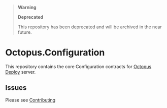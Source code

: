 > **Warning**
>
> **Deprecated**
>
> This repository has been deprecated and will be archived in the near future.

# Octopus.Configuration

This repository contains the core Configuration contracts for [Octopus Deploy][1] server.

## Issues
Please see [Contributing](CONTRIBUTING.md)

[1]: https://octopus.com
